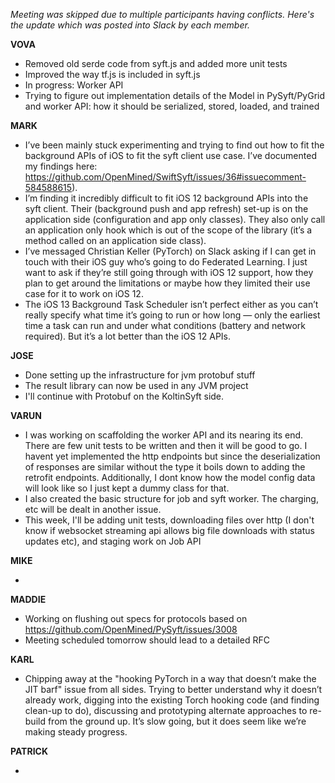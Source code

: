 _Meeting was skipped due to multiple participants having conflicts. Here's the update which was posted into Slack by each member._

**VOVA**

- Removed old serde code from syft.js and added more unit tests
- Improved the way tf.js is included in syft.js
- In progress: Worker API
- Trying to figure out implementation details of the Model in PySyft/PyGrid and worker API: how it should be serialized, stored, loaded, and trained

**MARK**

- I’ve been mainly stuck experimenting and trying to find out how to fit the background APIs of iOS to fit the syft client use case. I’ve documented my findings here: https://github.com/OpenMined/SwiftSyft/issues/36#issuecomment-584588615).
- I’m finding it incredibly difficult to fit iOS 12 background APIs into the syft client. Their (background push and app refresh) set-up is on the application side (configuration and app only classes). They also only call an application only hook which is out of the scope of the library (it’s a method called on an application side class).
- I’ve messaged Christian Keller (PyTorch) on Slack asking if I can get in touch with their iOS guy who’s going to do Federated Learning. I just want to ask if they’re still going through with iOS 12 support, how they plan to get around the limitations or maybe how they limited their use case for it to work on iOS 12.
- The iOS 13 Background Task Scheduler isn’t perfect either as you can’t really specify what time it’s going to run or how long — only the earliest time a task can run and under what conditions (battery and network required). But it’s a lot better than the iOS 12 APIs.

**JOSE**

- Done setting up the infrastructure for jvm protobuf stuff
- The result library can now be used in any JVM project
- I'll continue with Protobuf on the KoltinSyft side.

**VARUN**

- I was working on scaffolding the worker API and its nearing its end. There are few unit tests to be written and then it will be good to go. I havent yet implemented the http endpoints but since the deserialization of responses are similar without the type it boils down to adding the retrofit endpoints. Additionally, I dont know how the model config data will look like so I just kept a dummy class for that.
- I also created the basic structure for job and syft worker. The charging, etc will be dealt in another issue.
- This week, I'll be adding unit tests, downloading files over http (I don't know if websocket streaming api allows big file downloads with status updates etc), and staging work on Job API

**MIKE**

-

**MADDIE**

- Working on flushing out specs for protocols based on https://github.com/OpenMined/PySyft/issues/3008
- Meeting scheduled tomorrow should lead to a detailed RFC

**KARL**

- Chipping away at the "hooking PyTorch in a way that doesn’t make the JIT barf" issue from all sides. Trying to better understand why it doesn’t already work, digging into the existing Torch hooking code (and finding clean-up to do), discussing and prototyping alternate approaches to re-build from the ground up. It’s slow going, but it does seem like we’re making steady progress.

**PATRICK**

-
